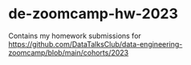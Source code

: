 # de-zoomcamp-hw-2023

Contains my homework submissions for https://github.com/DataTalksClub/data-engineering-zoomcamp/blob/main/cohorts/2023
